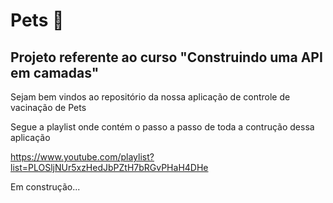 # Pets 💙
## Projeto referente ao curso "Construindo uma API em camadas"

Sejam bem vindos ao repositório da nossa aplicação de controle de vacinação de Pets 

Segue a playlist onde contém o passo a passo de toda a contrução dessa aplicação

https://www.youtube.com/playlist?list=PLOSljNUr5xzHedJbPZtH7bRGvPHaH4DHe

Em construção...
